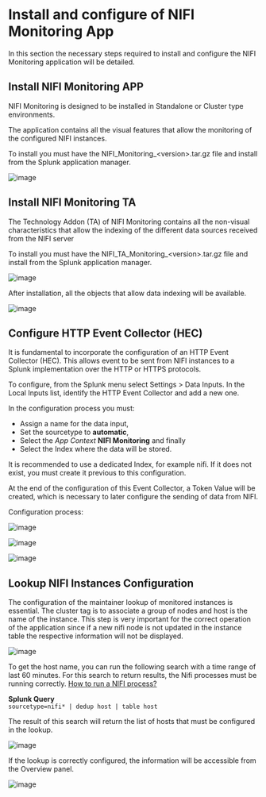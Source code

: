 # Install and configure of NIFI Monitoring App

In this section the necessary steps required to install and configure the NIFI Monitoring application will be detailed.

## Install NIFI Monitoring APP

NIFI Monitoring is designed to be installed in Standalone or Cluster type environments.

The application contains all the visual features that allow the monitoring of the configured NIFI instances.

To install you must have the NIFI_Monitoring_<version\>.tar.gz file and install from the Splunk application manager.

![image](/assets/images/splunk/upload_app.png)

## Install NIFI Monitoring TA

The Technology Addon (TA) of NIFI Monitoring contains all the non-visual characteristics that allow the indexing of the different data sources received from the NIFI server 

To install you must have the NIFI_TA_Monitoring_<version\>.tar.gz file and install from the Splunk application manager.

![image](/assets/images/splunk/upload_app.png)

After installation, all the objects that allow data indexing will be available.

![image](/assets/images/splunk/ta_objects.png)

## Configure HTTP Event Collector (HEC)

It is fundamental to incorporate the configuration of an HTTP Event Collector (HEC). This allows event to be sent from NIFI instances to a Splunk implementation over the HTTP or HTTPS protocols.

To configure, from the Splunk menu select Settings > Data Inputs. In the Local Inputs list, identify the HTTP Event Collector and add a new one.

In the configuration process you must:

- Assign a name for the data input,
- Set the sourcetype to **automatic**,
- Select the *App Context* **NIFI Monitoring** and finally
- Select the Index where the data will be stored.

It is recommended to use a dedicated Index, for example nifi. If it does not exist, you must create it previous to this configuration.

At the end of the configuration of this Event Collector, a Token Value will be created, which is necessary to later configure the sending of data from NIFI.

Configuration process:

![image](/assets/images/splunk/add_hec_1.png)

![image](/assets/images/splunk/add_hec_2.png)

![image](/assets/images/splunk/add_hec_3.png)

## Lookup NIFI Instances Configuration

The configuration of the maintainer lookup of monitored instances is essential. The cluster tag is to associate a group of nodes and host is the name of the instance.
This step is very important for the correct operation of the application since if a new nifi node is not updated in the instance table the respective information will not be displayed.

![image](/assets/images/splunk/lookup_1.png)

To get the host name, you can run the following search with a time range of last 60 minutes. For this search to return results, the Nifi processes must be running correctly. [How to run a NIFI process?](/en/configuration/#enabling-the-sending-of-data)

**Splunk Query**  
```sourcetype=nifi* | dedup host | table host ```

The result of this search will return the list of hosts that must be configured in the lookup.

![image](/assets/images/splunk/sourcetype_search.png)

If the lookup is correctly configured, the information will be accessible from the Overview panel.

![image](/assets/images/splunk/nifi_overview_lookup.png)